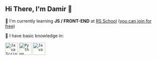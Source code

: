 ## Hi There, I'm Damir :wave:
:seedling: I'm currently learning **JS / FRONT-END** at [RS School](https://rs.school/) ([you can join for free](https://app.rs.school/registry/student?course=js-fe-2023Q4))


:triangular_flag_on_post: I have basic knowledge in:


<a href="https://www.javascript.com"><code><img alt="JavaScript" height="40px" src="https://cdn.svgporn.com/logos/javascript.svg" /></code></a>
<a href="https://www.python.org"><code><img alt="Python" height="40px" src="https://cdn.svgporn.com/logos/python.svg" /></code></a>
<a href="https://www.java.com"><code><img alt="Java" height="40px" src="https://cdn.svgporn.com/logos/java.svg" /></code></a>
